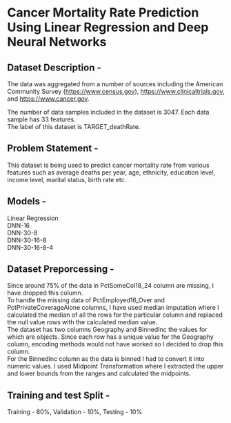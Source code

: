 # Cancer Mortality Rate Prediction Using Linear Regression and Deep Neural Networks

## Dataset Description - 

The data was aggregated from a number of sources including the American Community
Survey (https://www.census.gov), https://www.clinicaltrials.gov, and https://www.cancer.gov.

The number of data samples included in the dataset is 3047. 
Each data sample has 33 features.  
The label of this dataset is TARGET_deathRate.  

## Problem Statement -

This dataset is being used to predict cancer mortality rate from various
features such as average deaths per year, age, ethnicity, education level, income level,
marital status, birth rate etc.

## Models -

Linear Regression  
DNN-16  
DNN-30-8  
DNN-30-16-8  
DNN-30-16-8-4  

## Dataset Preporcessing -

Since around 75% of the data in PctSomeCol18_24 column are missing, I have
dropped this column.  
To handle the missing data of PctEmployed16_Over and PctPrivateCoverageAlone
columns, I have used median imputation where I calculated the median of all the rows
for the particular column and replaced the null value rows with the calculated median
value.  
The dataset has two columns Geography and BinnedInc the values for which are objects.
Since each row has a unique value for the Geography column, encoding methods would
not have worked so I decided to drop this column.  
For the BinnedInc column as the data is binned I had to convert it into numeric values. I
used Midpoint Transformation where I extracted the upper and lower bounds from the
ranges and calculated the midpoints.  

## Training and test Split -

Training - 80%, Validation - 10%, Testing - 10% 

